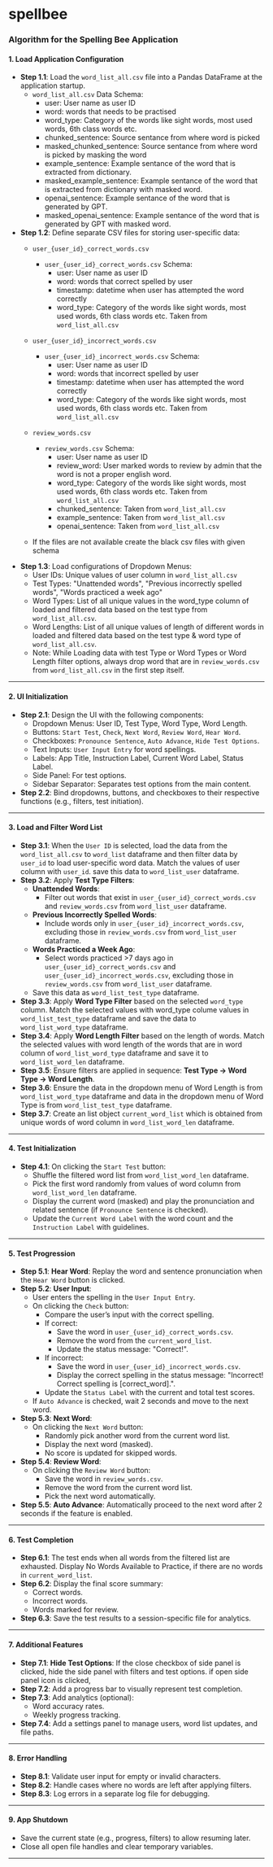 # spellbee

### **Algorithm for the Spelling Bee Application**

#### **1. Load Application Configuration**

- **Step 1.1**: Load the `word_list_all.csv` file into a Pandas DataFrame at the application startup.
  - `word_list_all.csv` Data Schema:
    - user: User name as user ID
    - word: words that needs to be practised
    - word_type: Category of the words like sight words, most used words, 6th class words etc.
    - chunked_sentence: Source sentance from where word is picked
    - masked_chunked_sentence:  Source sentance from where word is picked by masking the word
    - example_sentence: Example sentance of the word that is extracted from dictionary.
    - masked_example_sentence: Example sentance of the word that is extracted from dictionary with masked word.
    - openai_sentence: Example sentance of the word that is generated by GPT.
    - masked_openai_sentence: Example sentance of the word that is generated by GPT with masked word.
- **Step 1.2**: Define separate CSV files for storing user-specific data:
  - `user_{user_id}_correct_words.csv`

    - `user_{user_id}_correct_words.csv` Schema:
      - user: User name as user ID
      - word: words that correct spelled by user
      - timestamp: datetime when user has attempted the word correctly
      - word_type: Category of the words like sight words, most used words, 6th class words etc. Taken from `word_list_all.csv`
  - `user_{user_id}_incorrect_words.csv`

    - `user_{user_id}_incorrect_words.csv` Schema:
      - user: User name as user ID
      - word: words that incorrect spelled by user
      - timestamp: datetime when user has attempted the word correctly
      - word_type: Category of the words like sight words, most used words, 6th class words etc. Taken from `word_list_all.csv`
  - `review_words.csv`

    - `review_words.csv` Schema:
      - user: User name as user ID
      - review_word: User marked words to review by admin that the word is not a proper english word.
      - word_type: Category of the words like sight words, most used words, 6th class words etc. Taken from `word_list_all.csv`
      - chunked_sentence: Taken from `word_list_all.csv`
      - example_sentence: Taken from `word_list_all.csv`
      - openai_sentence: Taken from `word_list_all.csv`
  - If the files are not available create the black csv files with given schema
- **Step 1.3**: Load configurations of Dropdown Menus:
  - User IDs: Unique values of user column in `word_list_all.csv`
  - Test Types: "Unattended words", "Previous incorrectly spelled words", "Words practiced a week ago"
  - Word Types: List of all unique values in the word_type column of loaded and filtered data based on the test type from `word_list_all.csv`.
  - Word Lengths: List of all unique values of length of different words in loaded and filtered data based on the test type & word type of `word_list_all.csv`.
  - Note: While Loading data with test Type or Word Types or Word Length filter options, always drop word that are in `review_words.csv` from `word_list_all.csv` in the first step itself.

---

#### **2. UI Initialization**

- **Step 2.1**: Design the UI with the following components:
  - Dropdown Menus: User ID, Test Type, Word Type, Word Length.
  - Buttons: `Start Test`, `Check`, `Next Word`, `Review Word`, `Hear Word`.
  - Checkboxes: `Pronounce Sentence`, `Auto Advance`, `Hide Test Options`.
  - Text Inputs: `User Input Entry` for word spellings.
  - Labels: App Title, Instruction Label, Current Word Label, Status Label.
  - Side Panel: For test options.
  - Sidebar Separator: Separates test options from the main content.
- **Step 2.2**: Bind dropdowns, buttons, and checkboxes to their respective functions (e.g., filters, test initiation).

---

#### **3. Load and Filter Word List**

- **Step 3.1**: When the `User ID` is selected, load the data from the `word_list_all.csv` to `word_list` dataframe and then filter data by `user_id` to load user-specific word data. Match the values of user column with `user_id`. save this data to `word_list_user` dataframe.
- **Step 3.2**: Apply **Test Type Filters**:
  - **Unattended Words**:
    - Filter out words that exist in `user_{user_id}_correct_words.csv` and `review_words.csv` from `word_list_user` dataframe.
  - **Previous Incorrectly Spelled Words**:
    - Include words only in `user_{user_id}_incorrect_words.csv`, excluding those in `review_words.csv` from `word_list_user` dataframe.
  - **Words Practiced a Week Ago**:
    - Select words practiced >7 days ago in `user_{user_id}_correct_words.csv` and `user_{user_id}_incorrect_words.csv`, excluding those in `review_words.csv` from `word_list_user` dataframe.
  - Save this data as `word_list_test_type` dataframe.
- **Step 3.3**: Apply **Word Type Filter** based on the selected `word_type` column. Match the selected values with word_type colume values in `word_list_test_type` dataframe and save the data to `word_list_word_type` dataframe.
- **Step 3.4**: Apply **Word Length Filter** based on the length of words. Match the selected values with word length of the words that are in word column of `word_list_word_type` dataframe and save it to `word_list_word_len` dataframe.
- **Step 3.5**: Ensure filters are applied in sequence: **Test Type → Word Type → Word Length**.
- **Step 3.6**: Ensure the data in the dropdown menu of Word Length is from `word_list_word_type` dataframe and data in the dropdown menu of Word Type is from `word_list_test_type` dataframe.
- **Step 3.7**: Create an list object `current_word_list` which is obtained from unique words of word column in `word_list_word_len` dataframe.

---

#### **4. Test Initialization**

- **Step 4.1**: On clicking the `Start Test` button:
  - Shuffle the filtered word list from `word_list_word_len` dataframe.
  - Pick the first word randomly from values of word column from `word_list_word_len` dataframe.
  - Display the current word (masked) and play the pronunciation and related sentence (if `Pronounce Sentence` is checked).
  - Update the `Current Word Label` with the word count and the `Instruction Label` with guidelines.

---

#### **5. Test Progression**

- **Step 5.1**: **Hear Word**: Replay the word and sentence pronunciation when the `Hear Word` button is clicked.
- **Step 5.2**: **User Input**:
  - User enters the spelling in the `User Input Entry`.
  - On clicking the `Check` button:
    - Compare the user’s input with the correct spelling.
    - If correct:
      - Save the word in `user_{user_id}_correct_words.csv`.
      - Remove the word from the `current_word_list`.
      - Update the status message: "Correct!".
    - If incorrect:
      - Save the word in `user_{user_id}_incorrect_words.csv`.
      - Display the correct spelling in the status message: "Incorrect! Correct spelling is [correct_word].".
    - Update the `Status Label` with the current and total test scores.
  - If `Auto Advance` is checked, wait 2 seconds and move to the next word.
- **Step 5.3**: **Next Word**:
  - On clicking the `Next Word` button:
    - Randomly pick another word from the current word list.
    - Display the next word (masked).
    - No score is updated for skipped words.
- **Step 5.4**: **Review Word**:
  - On clicking the `Review Word` button:
    - Save the word in `review_words.csv`.
    - Remove the word from the current word list.
    - Pick the next word automatically.
- **Step 5.5**: **Auto Advance**: Automatically proceed to the next word after 2 seconds if the feature is enabled.

---

#### **6. Test Completion**

- **Step 6.1**: The test ends when all words from the filtered list are exhausted. Display No Words Available to Practice, if there are no words in `current_word_list`.
- **Step 6.2**: Display the final score summary:
  - Correct words.
  - Incorrect words.
  - Words marked for review.
- **Step 6.3**: Save the test results to a session-specific file for analytics.

---

#### **7. Additional Features**

- **Step 7.1**: **Hide Test Options**: If the close checkbox of side panel is clicked, hide the side panel with filters and test options. if open side panel icon is clicked,
- **Step 7.2**: Add a progress bar to visually represent test completion.
- **Step 7.3**: Add analytics (optional):
  - Word accuracy rates.
  - Weekly progress tracking.
- **Step 7.4**: Add a settings panel to manage users, word list updates, and file paths.

---

#### **8. Error Handling**

- **Step 8.1**: Validate user input for empty or invalid characters.
- **Step 8.2**: Handle cases where no words are left after applying filters.
- **Step 8.3**: Log errors in a separate log file for debugging.

---

#### **9. App Shutdown**

- Save the current state (e.g., progress, filters) to allow resuming later.
- Close all open file handles and clear temporary variables.

---

